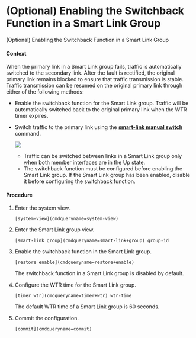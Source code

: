 (Optional) Enabling the Switchback Function in a Smart Link Group
=================================================================

(Optional) Enabling the Switchback Function in a Smart Link Group

#### Context

When the primary link in a Smart Link group fails, traffic is automatically switched to the secondary link. After the fault is rectified, the original primary link remains blocked to ensure that traffic transmission is stable. Traffic transmission can be resumed on the original primary link through either of the following methods:

* Enable the switchback function for the Smart Link group. Traffic will be automatically switched back to the original primary link when the WTR timer expires.
* Switch traffic to the primary link using the [**smart-link manual switch**](cmdqueryname=smart-link+manual+switch) command.
  
  ![](public_sys-resources/note_3.0-en-us.png) 
  + Traffic can be switched between links in a Smart Link group only when both member interfaces are in the Up state.
  + The switchback function must be configured before enabling the Smart Link group. If the Smart Link group has been enabled, disable it before configuring the switchback function.

#### Procedure

1. Enter the system view.
   
   
   ```
   [system-view](cmdqueryname=system-view)
   ```
2. Enter the Smart Link group view.
   
   
   ```
   [smart-link group](cmdqueryname=smart-link+group) group-id
   ```
3. Enable the switchback function in the Smart Link group.
   
   
   ```
   [restore enable](cmdqueryname=restore+enable)
   ```
   
   The switchback function in a Smart Link group is disabled by default.
4. Configure the WTR time for the Smart Link group.
   
   
   ```
   [timer wtr](cmdqueryname=timer+wtr) wtr-time
   ```
   
   The default WTR time of a Smart Link group is 60 seconds.
5. Commit the configuration.
   
   
   ```
   [commit](cmdqueryname=commit)
   ```